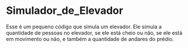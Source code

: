 # Simulador_de_Elevador
 Esse é um pequeno código que simula um elevador. Ele simula a quantidade de pessoas no elevador, se ele está cheio ou não, se ele está em movimento ou não, e também a quantidade de andares do prédio.